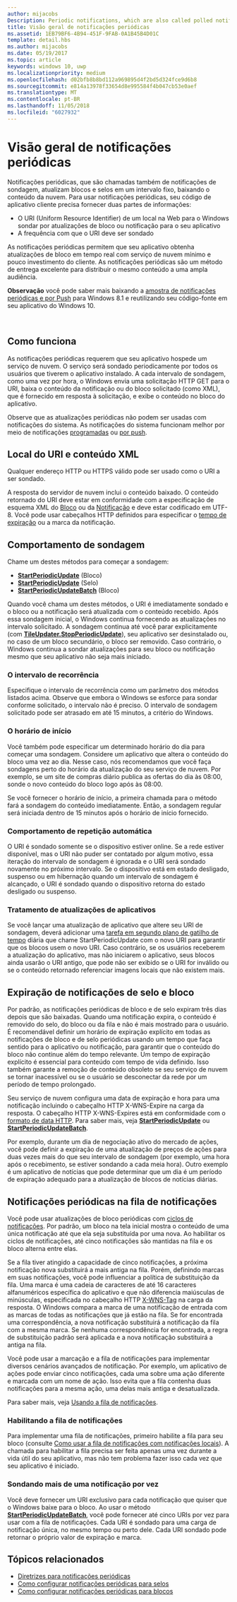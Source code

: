 ```yaml
---
author: mijacobs
Description: Periodic notifications, which are also called polled notifications, update tiles and badges at a fixed interval by downloading content from a cloud service.
title: Visão geral de notificações periódicas
ms.assetid: 1EB79BF6-4B94-451F-9FAB-0A1B45B4D01C
template: detail.hbs
ms.author: mijacobs
ms.date: 05/19/2017
ms.topic: article
keywords: windows 10, uwp
ms.localizationpriority: medium
ms.openlocfilehash: d02bfb8b8bd112a969895d4f2bd5d324fce9d6b8
ms.sourcegitcommit: e814a13978f33654d8e995584f4b047cb53e0aef
ms.translationtype: MT
ms.contentlocale: pt-BR
ms.lasthandoff: 11/05/2018
ms.locfileid: "6027932"
---
```

# <a name="periodic-notification-overview"></a>Visão geral de notificações periódicas
 


Notificações periódicas, que são chamadas também de notificações de sondagem, atualizam blocos e selos em um intervalo fixo, baixando o conteúdo da nuvem. Para usar notificações periódicas, seu código de aplicativo cliente precisa fornecer duas partes de informações:

-   O URI (Uniform Resource Identifier) de um local na Web para o Windows sondar por atualizações de bloco ou notificação para o seu aplicativo
-   A frequência com que o URI deve ser sondado

As notificações periódicas permitem que seu aplicativo obtenha atualizações de bloco em tempo real com serviço de nuvem mínimo e pouco investimento do cliente. As notificações periódicas são um método de entrega excelente para distribuir o mesmo conteúdo a uma ampla audiência.

**Observação**  você pode saber mais baixando a [amostra de notificações periódicas e por Push](http://go.microsoft.com/fwlink/p/?linkid=231476) para Windows 8.1 e reutilizando seu código-fonte em seu aplicativo do Windows 10.

 

## <a name="how-it-works"></a>Como funciona


As notificações periódicas requerem que seu aplicativo hospede um serviço de nuvem. O serviço será sondado periodicamente por todos os usuários que tiverem o aplicativo instalado. A cada intervalo de sondagem, como uma vez por hora, o Windows envia uma solicitação HTTP GET para o URI, baixa o conteúdo da notificação ou do bloco solicitado (como XML), que é fornecido em resposta à solicitação, e exibe o conteúdo no bloco do aplicativo.

Observe que as atualizações periódicas não podem ser usadas com notificações do sistema. As notificações do sistema funcionam melhor por meio de notificações [programadas](https://msdn.microsoft.com/library/windows/apps/hh465417) ou [por push](https://msdn.microsoft.com/library/windows/apps/xaml/hh868252).

## <a name="uri-location-and-xml-content"></a>Local do URI e conteúdo XML


Qualquer endereço HTTP ou HTTPS válido pode ser usado como o URI a ser sondado.

A resposta do servidor de nuvem inclui o conteúdo baixado. O conteúdo retornado do URI deve estar em conformidade com a especificação de esquema XML do [Bloco](adaptive-tiles-schema.md) ou da [Notificação](https://msdn.microsoft.com/library/windows/apps/br212851) e deve estar codificado em UTF-8. Você pode usar cabeçalhos HTTP definidos para especificar o [tempo de expiração](#expiration-of-tile-and-badge-notifications) ou a marca da notificação.

## <a name="polling-behavior"></a>Comportamento de sondagem


Chame um destes métodos para começar a sondagem:

-   [**StartPeriodicUpdate**](https://docs.microsoft.com/uwp/api/Windows.UI.Notifications.TileUpdater#Windows_UI_Notifications_TileUpdater_StartPeriodicUpdate_Windows_Foundation_Uri_Windows_Foundation_DateTime_Windows_UI_Notifications_PeriodicUpdateRecurrence_) (Bloco)
-   [**StartPeriodicUpdate**](https://docs.microsoft.com/uwp/api/Windows.UI.Notifications.BadgeUpdater#Windows_UI_Notifications_BadgeUpdater_StartPeriodicUpdate_Windows_Foundation_Uri_Windows_Foundation_DateTime_Windows_UI_Notifications_PeriodicUpdateRecurrence_) (Selo)
-   [**StartPeriodicUpdateBatch**](https://docs.microsoft.com/uwp/api/Windows.UI.Notifications.TileUpdater#Windows_UI_Notifications_TileUpdater_StartPeriodicUpdateBatch_Windows_Foundation_Collections_IIterable_1_Windows_UI_Notifications_PeriodicUpdateRecurrence_) (Bloco)

Quando você chama um destes métodos, o URI é imediatamente sondado e o bloco ou a notificação será atualizada com o conteúdo recebido. Após essa sondagem inicial, o Windows continua fornecendo as atualizações no intervalo solicitado. A sondagem continua até você parar explicitamente (com [**TileUpdater.StopPeriodicUpdate**](https://docs.microsoft.com/uwp/api/Windows.UI.Notifications.TileUpdater.StopPeriodicUpdate)), seu aplicativo ser desinstalado ou, no caso de um bloco secundário, o bloco ser removido. Caso contrário, o Windows continua a sondar atualizações para seu bloco ou notificação mesmo que seu aplicativo não seja mais iniciado.

### <a name="the-recurrence-interval"></a>O intervalo de recorrência

Especifique o intervalo de recorrência como um parâmetro dos métodos listados acima. Observe que embora o Windows se esforce para sondar conforme solicitado, o intervalo não é preciso. O intervalo de sondagem solicitado pode ser atrasado em até 15 minutos, a critério do Windows.

### <a name="the-start-time"></a>O horário de início

Você também pode especificar um determinado horário do dia para começar uma sondagem. Considere um aplicativo que altera o conteúdo do bloco uma vez ao dia. Nesse caso, nós recomendamos que você faça sondagens perto do horário da atualização do seu serviço de nuvem. Por exemplo, se um site de compras diário publica as ofertas do dia às 08:00, sonde o novo conteúdo do bloco logo após às 08:00.

Se você fornecer o horário de início, a primeira chamada para o método fará a sondagem do conteúdo imediatamente. Então, a sondagem regular será iniciada dentro de 15 minutos após o horário de início fornecido.

### <a name="automatic-retry-behavior"></a>Comportamento de repetição automática

O URI é sondado somente se o dispositivo estiver online. Se a rede estiver disponível, mas o URI não puder ser contatado por algum motivo, essa iteração do intervalo de sondagem é ignorada e o URI será sondado novamente no próximo intervalo. Se o dispositivo está em estado desligado, suspenso ou em hibernação quando um intervalo de sondagem é alcançado, o URI é sondado quando o dispositivo retorna do estado desligado ou suspenso.

### <a name="handling-app-updates"></a>Tratamento de atualizações de aplicativos

Se você lançar uma atualização de aplicativo que altere seu URI de sondagem, deverá adicionar uma [tarefa em segundo plano de gatilho de tempo](../../../launch-resume/run-a-background-task-on-a-timer-.md) diária que chame StartPeriodicUpdate com o novo URI para garantir que os blocos usem o novo URI. Caso contrário, se os usuários receberem a atualização do aplicativo, mas não iniciarem o aplicativo, seus blocos ainda usarão o URI antigo, que pode não ser exibido se o URI for inválido ou se o conteúdo retornado referenciar imagens locais que não existem mais.

## <a name="expiration-of-tile-and-badge-notifications"></a>Expiração de notificações de selo e bloco


Por padrão, as notificações periódicas de bloco e de selo expiram três dias depois que são baixadas. Quando uma notificação expira, o conteúdo é removido do selo, do bloco ou da fila e não é mais mostrado para o usuário. É recomendável definir um horário de expiração explícito em todas as notificações de bloco e de selo periódicas usando um tempo que faça sentido para o aplicativo ou notificação, para garantir que o conteúdo do bloco não continue além do tempo relevante. Um tempo de expiração explícito é essencial para conteúdo com tempo de vida definido. Isso também garante a remoção de conteúdo obsoleto se seu serviço de nuvem se tornar inacessível ou se o usuário se desconectar da rede por um período de tempo prolongado.

Seu serviço de nuvem configura uma data de expiração e hora para uma notificação incluindo o cabeçalho HTTP X-WNS-Expire na carga da resposta. O cabeçalho HTTP X-WNS-Expires está em conformidade com o [formato de data HTTP](http://go.microsoft.com/fwlink/p/?linkid=253706). Para saber mais, veja [**StartPeriodicUpdate**](https://docs.microsoft.com/uwp/api/Windows.UI.Notifications.TileUpdater#Windows_UI_Notifications_TileUpdater_StartPeriodicUpdate_Windows_Foundation_Uri_Windows_Foundation_DateTime_Windows_UI_Notifications_PeriodicUpdateRecurrence_) ou [**StartPeriodicUpdateBatch**](https://docs.microsoft.com/uwp/api/Windows.UI.Notifications.TileUpdater#Windows_UI_Notifications_TileUpdater_StartPeriodicUpdateBatch_Windows_Foundation_Collections_IIterable_1_Windows_UI_Notifications_PeriodicUpdateRecurrence_).

Por exemplo, durante um dia de negociação ativo do mercado de ações, você pode definir a expiração de uma atualização de preços de ações para duas vezes mais do que seu intervalo de sondagem (por exemplo, uma hora após o recebimento, se estiver sondando a cada meia hora). Outro exemplo é um aplicativo de notícias que pode determinar que um dia é um período de expiração adequado para a atualização de blocos de notícias diárias.

## <a name="periodic-notifications-in-the-notification-queue"></a>Notificações periódicas na fila de notificações


Você pode usar atualizações de bloco periódicas com [ciclos de notificações](https://msdn.microsoft.com/library/windows/apps/hh781199). Por padrão, um bloco na tela inicial mostra o conteúdo de uma única notificação até que ela seja substituída por uma nova. Ao habilitar os ciclos de notificações, até cinco notificações são mantidas na fila e os bloco alterna entre elas.

Se a fila tiver atingido a capacidade de cinco notificações, a próxima notificação nova substituirá a mais antiga na fila. Porém, definindo marcas em suas notificações, você pode influenciar a política de substituição da fila. Uma marca é uma cadeia de caracteres de até 16 caracteres alfanuméricos específica do aplicativo e que não diferencia maiúsculas de minúsculas, especificada no cabeçalho HTTP [X-WNS-Tag](https://msdn.microsoft.com/library/windows/apps/hh465435.aspx#pncodes_x_wns_tag) na carga da resposta. O Windows compara a marca de uma notificação de entrada com as marcas de todas as notificações que já estão na fila. Se for encontrada uma correspondência, a nova notificação substituirá a notificação da fila com a mesma marca. Se nenhuma correspondência for encontrada, a regra de substituição padrão será aplicada e a nova notificação substituirá a antiga na fila.

Você pode usar a marcação e a fila de notificações para implementar diversos cenários avançados de notificação. Por exemplo, um aplicativo de ações pode enviar cinco notificações, cada uma sobre uma ação diferente e marcada com um nome de ação. Isso evita que a fila contenha duas notificações para a mesma ação, uma delas mais antiga e desatualizada.

Para saber mais, veja [Usando a fila de notificações](https://msdn.microsoft.com/library/windows/apps/hh781199).

### <a name="enabling-the-notification-queue"></a>Habilitando a fila de notificações

Para implementar uma fila de notificações, primeiro habilite a fila para seu bloco (consulte [Como usar a fila de notificações com notificações locais](https://blogs.msdn.microsoft.com/tiles_and_toasts/2016/01/05/quickstart-how-to-use-the-tile-notification-queue-with-local-notifications/)). A chamada para habilitar a fila precisa ser feita apenas uma vez durante a vida útil do seu aplicativo, mas não tem problema fazer isso cada vez que seu aplicativo é iniciado.

### <a name="polling-for-more-than-one-notification-at-a-time"></a>Sondando mais de uma notificação por vez

Você deve fornecer um URI exclusivo para cada notificação que quiser que o Windows baixe para o bloco. Ao usar o método [**StartPeriodicUpdateBatch**](https://docs.microsoft.com/uwp/api/Windows.UI.Notifications.TileUpdater#Windows_UI_Notifications_TileUpdater_StartPeriodicUpdateBatch_Windows_Foundation_Collections_IIterable_1_Windows_UI_Notifications_PeriodicUpdateRecurrence_), você pode fornecer até cinco URIs por vez para usar com a fila de notificações. Cada URI é sondado para uma carga de notificação única, no mesmo tempo ou perto dele. Cada URI sondado pode retornar o próprio valor de expiração e marca.

## <a name="related-topics"></a>Tópicos relacionados


* [Diretrizes para notificações periódicas](https://msdn.microsoft.com/library/windows/apps/hh761461)
* [Como configurar notificações periódicas para selos](https://msdn.microsoft.com/library/windows/apps/hh761476)
* [Como configurar notificações periódicas para blocos](https://msdn.microsoft.com/library/windows/apps/hh761476)
 
